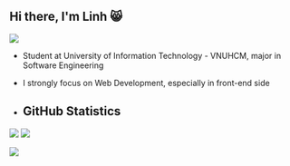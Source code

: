 ## Hi there, I'm Linh 😸
![](https://komarev.com/ghpvc/?username=khanhlinh1406&color=brightgreen)
* Student at University of Information Technology - VNUHCM, major in Software Engineering
* I strongly focus on Web Development, especially in front-end side

* ## GitHub Statistics
![](https://github-readme-stats.vercel.app/api/top-langs/?username=khanhlinh1406&layout=compact)
![](https://github-readme-stats.vercel.app/api?username=khanhlinh1406&show_icons=true&locale=en)

![](http://github-profile-summary-cards.vercel.app/api/cards/profile-details?username=khanhlinh1406)
